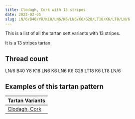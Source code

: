 ```yaml
---
title: Clodagh, Cork with 13 stripes
date: 2023-02-05
slug: LN/6/B40/Y8/K18/LN6/K6/LN6/K6/G28/LT18/K6/LT8/LN/6
---
```

This is a list of all the tartan sett variants with 13 stripes.

It is a 13 stripes tartan.


## Thread count
LN/6 B40 Y8 K18 LN6 K6 LN6 K6 G28 LT18 K6 LT8 LN/6

## Examples of this tartan pattern

| Tartan Variants |
|---------------|
| [Clodagh, Cork](/variants/ln/6/b40/y8/k18/ln6/k6/ln6/k6/g28/lt18/k6/lt8/ln/6-b304080-g008000-k000000-lne0e0e0-lt806050-yf0c000)||
